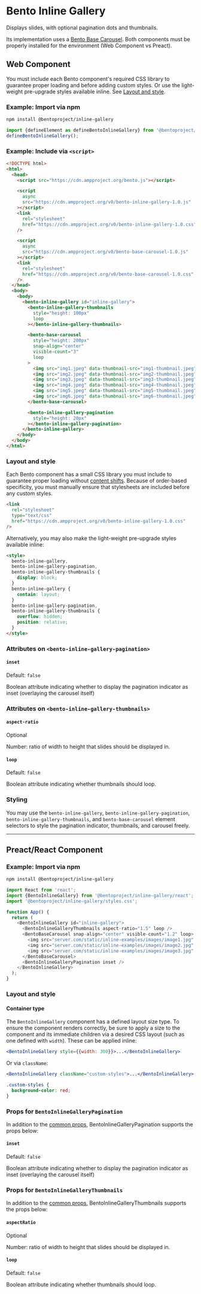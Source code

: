 # Bento Inline Gallery

Displays slides, with optional pagination dots and thumbnails.

Its implementation uses a [Bento Base Carousel](https://www.npmjs.com/package/@bentoproject/base-carousel). Both components must be properly installed for the environment (Web Component vs Preact).

## Web Component

You must include each Bento component's required CSS library to guarantee proper loading and before adding custom styles. Or use the light-weight pre-upgrade styles available inline. See [Layout and style](#layout-and-style).

### Example: Import via npm

```sh
npm install @bentoproject/inline-gallery
```

```javascript
import {defineElement as defineBentoInlineGallery} from '@bentoproject/inline-gallery';
defineBentoInlineGallery();
```

### Example: Include via `<script>`

<!--% example %-->

```html
<!DOCTYPE html>
<html>
  <head>
    <script src="https://cdn.ampproject.org/bento.js"></script>

    <script
      async
      src="https://cdn.ampproject.org/v0/bento-inline-gallery-1.0.js"
    ></script>
    <link
      rel="stylesheet"
      href="https://cdn.ampproject.org/v0/bento-inline-gallery-1.0.css"
    />

    <script
      async
      src="https://cdn.ampproject.org/v0/bento-base-carousel-1.0.js"
    ></script>
    <link
      rel="stylesheet"
      href="https://cdn.ampproject.org/v0/bento-base-carousel-1.0.css"
    />
  </head>
  <body>
    <body>
      <bento-inline-gallery id="inline-gallery">
        <bento-inline-gallery-thumbnails
          style="height: 100px"
          loop
        ></bento-inline-gallery-thumbnails>

        <bento-base-carousel
          style="height: 200px"
          snap-align="center"
          visible-count="3"
          loop
        >
          <img src="img1.jpeg" data-thumbnail-src="img1-thumbnail.jpeg" />
          <img src="img2.jpeg" data-thumbnail-src="img2-thumbnail.jpeg" />
          <img src="img3.jpeg" data-thumbnail-src="img3-thumbnail.jpeg" />
          <img src="img4.jpeg" data-thumbnail-src="img4-thumbnail.jpeg" />
          <img src="img5.jpeg" data-thumbnail-src="img5-thumbnail.jpeg" />
          <img src="img6.jpeg" data-thumbnail-src="img6-thumbnail.jpeg" />
        </bento-base-carousel>

        <bento-inline-gallery-pagination
          style="height: 20px"
        ></bento-inline-gallery-pagination>
      </bento-inline-gallery>
    </body>
  </body>
</html>
```

### Layout and style

Each Bento component has a small CSS library you must include to guarantee proper loading without [content shifts](https://web.dev/cls/). Because of order-based specificity, you must manually ensure that stylesheets are included before any custom styles.

```html
<link
  rel="stylesheet"
  type="text/css"
  href="https://cdn.ampproject.org/v0/bento-inline-gallery-1.0.css"
/>
```

Alternatively, you may also make the light-weight pre-upgrade styles available inline:

```html
<style>
  bento-inline-gallery,
  bento-inline-gallery-pagination,
  bento-inline-gallery-thumbnails {
    display: block;
  }
  bento-inline-gallery {
    contain: layout;
  }
  bento-inline-gallery-pagination,
  bento-inline-gallery-thumbnails {
    overflow: hidden;
    position: relative;
  }
</style>
```

### Attributes on `<bento-inline-gallery-pagination>`

#### `inset`

Default: `false`

Boolean attribute indicating whether to display the pagination indicator as inset (overlaying the carousel itself)

### Attributes on `<bento-inline-gallery-thumbnails>`

#### `aspect-ratio`

Optional

Number: ratio of width to height that slides should be displayed in.

#### `loop`

Default: `false`

Boolean attribute indicating whether thumbnails should loop.

### Styling

You may use the `bento-inline-gallery`, `bento-inline-gallery-pagination`, `bento-inline-gallery-thumbnails`, and `bento-base-carousel` element selectors to style the pagination indicator, thumbnails, and carousel freely.

---

## Preact/React Component

### Example: Import via npm

```sh
npm install @bentoproject/inline-gallery
```

```javascript
import React from 'react';
import {BentoInlineGallery} from '@bentoproject/inline-gallery/react';
import '@bentoproject/inline-gallery/styles.css';

function App() {
  return (
    <BentoInlineGallery id="inline-gallery">
      <BentoInlineGalleryThumbnails aspect-ratio="1.5" loop />
      <BentoBaseCarousel snap-align="center" visible-count="1.2" loop>
        <img src="server.com/static/inline-examples/images/image1.jpg" />
        <img src="server.com/static/inline-examples/images/image2.jpg" />
        <img src="server.com/static/inline-examples/images/image3.jpg" />
      </BentoBaseCarousel>
      <BentoInlineGalleryPagination inset />
    </BentoInlineGallery>
  );
}
```

### Layout and style

#### Container type

The `BentoInlineGallery` component has a defined layout size type. To ensure the component renders correctly, be sure to apply a size to the component and its immediate children via a desired CSS layout (such as one defined with `width`). These can be applied inline:

```jsx
<BentoInlineGallery style={{width: 300}}>...</BentoInlineGallery>
```

Or via `className`:

```jsx
<BentoInlineGallery className="custom-styles">...</BentoInlineGallery>
```

```css
.custom-styles {
  background-color: red;
}
```

<!-- TODO(wg-bento): This section was empty, fix it.
### Props for `BentoInlineGallery`
-->

### Props for `BentoInlineGalleryPagination`

In addition to the [common props](../../../docs/spec/bento-common-props.md), BentoInlineGalleryPagination supports the props below:

#### `inset`

Default: `false`

Boolean attribute indicating whether to display the pagination indicator as inset (overlaying the carousel itself)

### Props for `BentoInlineGalleryThumbnails`

In addition to the [common props](../../../docs/spec/bento-common-props.md), BentoInlineGalleryThumbnails supports the props below:

#### `aspectRatio`

Optional

Number: ratio of width to height that slides should be displayed in.

#### `loop`

Default: `false`

Boolean attribute indicating whether thumbnails should loop.
